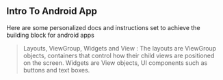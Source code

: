 ## Intro To Android App
Here are some personalized docs and instructions set to achieve the building block for android apps

> Layouts, ViewGroup, Widgets and View :
The layouts are ViewGroup objects, containers that control how their child views are positioned on the screen. Widgets are View objects, UI components such as buttons and text boxes.